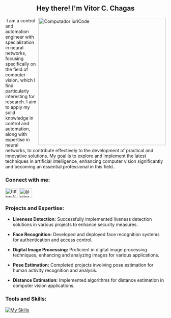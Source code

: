 <h2 align="center">Hey there! I'm <strong>Vitor C. Chagas</strong></h2>

<img src="https://img.freepik.com/fotos-gratis/papel-de-parede-abstrato-universo_1017-3204.jpg?w=740&t=st=1673126386~exp=1673126986~hmac=4c6dae5661ac5a83588caad365e7e824eadedd2a21ca471ea8c09c4e4557b3aa" max-width="400px" width="400px" align="right" alt="Computador iuriCode">

<p align="center"> 

 &nbsp;I am a control and automation engineer with specialization in neural networks, focusing specifically on the field of computer vision, which I find particularly interesting for research. I aim to apply my solid knowledge in control and automation, along with expertise in neural networks, to contribute effectively to the development of practical and innovative solutions. My goal is to explore and implement the latest techniques in artificial intelligence, enhancing computer vision significantly and becoming an essential professional in this field..<br>
  

<h3 align="left">Connect with me:</h3>
<p align="left">
<a href="https://www.linkedin.com/in/vitor-cust%C3%B3dio-9800841ba/" target="blank"><img align="center" src="https://cdn.jsdelivr.net/npm/simple-icons@3.0.1/icons/linkedin.svg" alt="https://www.linkedin.com/in/vitor-custódio-9800841ba" height="30" width="40" /></a>
<a href="https://vitor-custodio22.medium.com/" target="blank"><img align="center" src="https://cdn.jsdelivr.net/npm/simple-icons@3.0.1/icons/medium.svg" alt="@vitor.delaney" height="30" width="40" /></a>
</p>

<h3 align="left">Projects and Expertise:</h3>

- **Liveness Detection:** Successfully implemented liveness detection solutions in various projects to enhance security measures.

- **Face Recognition:** Developed and deployed face recognition systems for authentication and access control.

- **Digital Image Processing:** Proficient in digital image processing techniques, enhancing and analyzing images for various applications.

- **Pose Estimation:** Completed projects involving pose estimation for human activity recognition and analysis.

- **Distance Estimation:** Implemented algorithms for distance estimation in computer vision applications.

<h3 align="left">Tools and Skills:</h3>

[![My Skills](https://skills.thijs.gg/icons?i=matlab,vscode,latex,arduino,python,github,c,docker,pytorch,tensorflow,git,markdown,java,aws,cpp,ai,mysql,opencv)](https://skills.thijs.gg)
